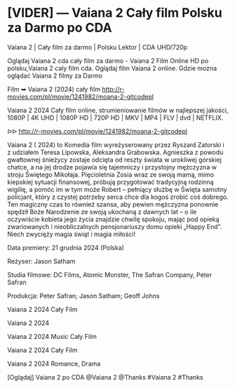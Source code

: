 # [VIDER] — Vaiana 2 Cały film Polsku za Darmo po CDA

Vaiana 2 | Cały film za darmo | Polsku Lektor | CDA UHD/720p

Oglądaj Vaiana 2 cda cały film za darmo - Vaiana 2 Film Online HD po polsku,Vaiana 2 caly film cda. Oglądaj film Vaiana 2 online. Gdzie można oglądać Vaiana 2 filmy za Darmo

Film ➥ Vaiana 2 (2024) cały film http://r-movies.com/pl/movie/1241982/moana-2-gitcodepl

Vaiana 2 2024 Cały film online, strumieniowanie filmów w najlepszej jakości, 1080P | 4K UHD | 1080P HD | 720P HD | MKV | MP4 | FLV | dvd | NETFLIX.

ᐅᐅ http://r-movies.com/pl/movie/1241982/moana-2-gitcodepl

Vaiana 2 ( 2024) to Komedia film wyreżyserowany przez Ryszard Zatorski i z udziałem Teresa Lipowska, Aleksandra Grabowska. Agnieszka z powodu gwałtownej śnieżycy zostaje odcięta od reszty świata w urokliwej górskiej chatce, a na jej drodze pojawia się tajemniczy i przystojny mężczyzna w stroju Świętego Mikołaja. Pięcioletnia Zosia wraz ze swoją mamą, mimo kiepskiej sytuacji finansowej, próbują przygotować tradycyjną rodzinną wigilię, a pomóc im w tym może Robert – pełniący służbę w Święta samotny policjant, który z czystej potrzeby serca chce dla kogoś zrobić coś dobrego. Ten magiczny czas to również szansa, aby pewien mężczyzna ponownie spędził Boże Narodzenie ze swoją ukochaną z dawnych lat – o ile oczywiście kobieta jego życia znajdzie chwilę spokoju, mając pod opieką zwariowanych i nieobliczalnych pensjonariuszy domu opieki „Happy End”. Niech zwycięży magia świąt i magia miłości!

Data premiery: 21 grudnia 2024 (Polska)

Reżyser: Jason Satham

Studia filmowe: DC Films, Atomic Monster, The Safran Company, Peter Safran

Produkcja: Peter Safran; Jason Satham; Geoff Johns

Vaiana 2 2024 Cały Film

Vaiana 2 2024

Vaiana 2 2024 Music Cały Film

Vaiana 2 2024 Cały Film

Vaiana 2 2024 Romance, Drama

[Oglądaj] Vaiana 2 po CDA @Vaiana 2 @Thanks #Vaiana 2 #Thanks
